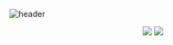![header](https://capsule-render.vercel.app/api?type=waving&text=Changmeen's%20GitHub%20&height=200&fontSize=60&desc=Welcome!&descAlignY=75&descAlign=60)
<br>
    <p align="center" display="inline-block">
        <img src="https://img.shields.io/badge/JAVA-007396?style=for-the-badge&logo=java&logoColor=white"> 
        <img src="https://img.shields.io/badge/SpringBoot-6DB33F?style=for-the-badge&logo=SpringBoot&logoColor=white">
    </p>
<br>
